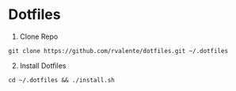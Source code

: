 # Dotfiles

1. Clone Repo

```
git clone https://github.com/rvalente/dotfiles.git ~/.dotfiles
```

2. Install Dotfiles

```
cd ~/.dotfiles && ./install.sh
```
